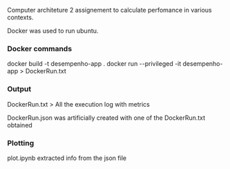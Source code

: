 Computer architeture 2 assignement to calculate perfomance in various contexts.

Docker was used to run ubuntu.

### Docker commands

docker build -t desempenho-app .
docker run --privileged -it desempenho-app > DockerRun.txt

### Output

DockerRun.txt > All the execution log with metrics

DockerRun.json was artificially created with one of the DockerRun.txt obtained

### Plotting

plot.ipynb extracted info from the json file
